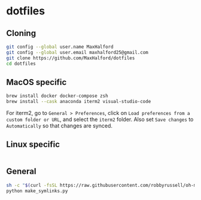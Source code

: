 # dotfiles

## Cloning

```sh
git config --global user.name MaxHalford
git config --global user.email maxhalford25@gmail.com
git clone https://github.com/MaxHalford/dotfiles
cd dotfiles
```

## MacOS specific

```sh
brew install docker docker-compose zsh
brew install --cask anaconda iterm2 visual-studio-code
```

For iterm2, go to `General > Preferences`, click on `Load preferences from a custom folder or URL`, and select the `iterm2` folder. Also set `Save changes` to `Automatically` so that changes are synced.

## Linux specific

```sh
```

## General

```sh
sh -c "$(curl -fsSL https://raw.githubusercontent.com/robbyrussell/oh-my-zsh/master/tools/install.sh)"
python make_symlinks.py
```

